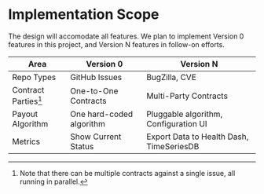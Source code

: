 # Implementation Scope

The design will accomodate all features. We plan to implement Version 0
features in this project, and Version N features in follow-on efforts.

| Area                 | Version 0                | Version N                                |
|----------------------|--------------------------|------------------------------------------|
| Repo Types           | GitHub Issues            | BugZilla, CVE                            |
| Contract Parties[^1] | One-to-One Contracts     | Multi-Party Contracts                    |
| Payout Algorithm     | One hard-coded algorithm | Pluggable algorithm, Configuration UI    |
| Metrics              | Show Current Status      | Export Data to Health Dash, TimeSeriesDB |

[^1]:
    Note that there can be multiple contracts against a single issue, all
    running in parallel. 

